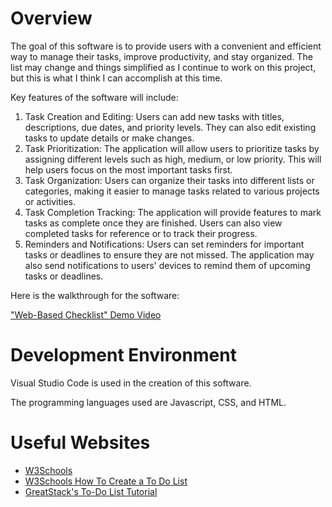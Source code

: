 # Overview

The goal of this software is to provide users with a convenient and efficient way to manage their tasks, improve productivity, and stay organized. The list may change and things simplified as I continue to work on this project, but this is what I think I can accomplish at this time.

Key features of the software will include:
1.	Task Creation and Editing: Users can add new tasks with titles, descriptions, due dates, and priority levels. They can also edit existing tasks to update details or make changes.
2.	Task Prioritization: The application will allow users to prioritize tasks by assigning different levels such as high, medium, or low priority. This will help users focus on the most important tasks first.
3.	Task Organization: Users can organize their tasks into different lists or categories, making it easier to manage tasks related to various projects or activities.
4.	Task Completion Tracking: The application will provide features to mark tasks as complete once they are finished. Users can also view completed tasks for reference or to track their progress.
5.	Reminders and Notifications: Users can set reminders for important tasks or deadlines to ensure they are not missed. The application may also send notifications to users' devices to remind them of upcoming tasks or deadlines.

Here is the walkthrough for the software:

["Web-Based Checklist" Demo Video]()

# Development Environment

Visual Studio Code is used in the creation of this software.

The programming languages used are Javascript, CSS, and HTML.

# Useful Websites

* [W3Schools](https://www.w3schools.com/js/)
* [W3Schools How To Create a To Do List](https://www.w3schools.com/howto/howto_js_todolist.asp)
* [GreatStack's To-Do List Tutorial](https://www.youtube.com/watch?v=G0jO8kUrg-I)
